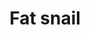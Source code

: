 ---
layout: item
title: Fat snail
item-id: 3367
datatable: true
id: 3367
name: "Fat snail"
members: true
lowalch: 6
highalch: 9
examine: "The fat, slimy corpse of a deceased giant snail."
monsters:
  - id: 2645
    name: "Blood Blamish Snail"
    members: true
    combat_level: 20
    wiki_url: "https://oldschool.runescape.wiki/w/Blood_Blamish_Snail#Round"
    drops:
      - quantity: "1"
        rarity: 1
    image: "https://oldschool.runescape.wiki/images/thumb/a/aa/Blood_Blamish_Snail_%28round%29.png/200px-Blood_Blamish_Snail_%28round%29.png?a99a9"
  - id: 2647
    name: "Bruise Blamish Snail"
    members: true
    combat_level: 20
    wiki_url: "https://oldschool.runescape.wiki/w/Bruise_Blamish_Snail#Round"
    drops:
      - quantity: "1"
        rarity: 1
    image: "https://oldschool.runescape.wiki/images/thumb/5/50/Bruise_Blamish_Snail_%28round%29.png/200px-Bruise_Blamish_Snail_%28round%29.png?58670"
---